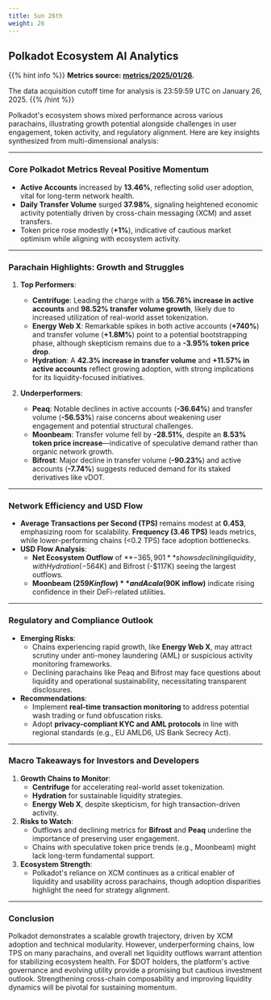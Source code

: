 ```yaml
---
title: Sun 26th
weight: 26
---
```


## **Polkadot Ecosystem AI Analytics**
{{% hint info %}}
**Metrics source: [metrics/2025/01/26](../../../../metrics/2025/01/26).**

The data acquisition cutoff time for analysis is 23:59:59 UTC on January 26, 2025.
{{% /hint %}}

Polkadot's ecosystem shows mixed performance across various parachains, illustrating growth potential alongside challenges in user engagement, token activity, and regulatory alignment. Here are key insights synthesized from multi-dimensional analysis:

---

### **Core Polkadot Metrics Reveal Positive Momentum**
- **Active Accounts** increased by **13.46%**, reflecting solid user adoption, vital for long-term network health.
- **Daily Transfer Volume** surged **37.98%**, signaling heightened economic activity potentially driven by cross-chain messaging (XCM) and asset transfers.
- Token price rose modestly (**+1%**), indicative of cautious market optimism while aligning with ecosystem activity.

---

### **Parachain Highlights: Growth and Struggles**
1. **Top Performers**:
   - **Centrifuge**: Leading the charge with a **156.76% increase in active accounts** and **98.52% transfer volume growth**, likely due to increased utilization of real-world asset tokenization.
   - **Energy Web X**: Remarkable spikes in both active accounts (**+740%**) and transfer volume (**+1.8M%**) point to a potential bootstrapping phase, although skepticism remains due to a **-3.95% token price drop**.
   - **Hydration**: A **42.3% increase in transfer volume** and **+11.57% in active accounts** reflect growing adoption, with strong implications for its liquidity-focused initiatives.

2. **Underperformers**:
   - **Peaq**: Notable declines in active accounts (**-36.64%**) and transfer volume (**-56.53%**) raise concerns about weakening user engagement and potential structural challenges.
   - **Moonbeam**: Transfer volume fell by **-28.51%**, despite an **8.53% token price increase**—indicative of speculative demand rather than organic network growth.
   - **Bifrost**: Major decline in transfer volume (**-90.23%**) and active accounts (**-7.74%**) suggests reduced demand for its staked derivatives like vDOT.

---

### **Network Efficiency and USD Flow**
- **Average Transactions per Second (TPS)** remains modest at **0.453**, emphasizing room for scalability. **Frequency (3.46 TPS)** leads metrics, while lower-performing chains (<0.2 TPS) face adoption bottlenecks.
- **USD Flow Analysis**:
  - **Net Ecosystem Outflow** of **$-365,901** shows declining liquidity, with Hydration (-$564K) and Bifrost (-$117K) seeing the largest outflows.
  - **Moonbeam ($259K inflow)** and Acala ($90K inflow)** indicate rising confidence in their DeFi-related utilities.

---

### **Regulatory and Compliance Outlook**
- **Emerging Risks**:
  - Chains experiencing rapid growth, like **Energy Web X**, may attract scrutiny under anti-money laundering (AML) or suspicious activity monitoring frameworks.
  - Declining parachains like Peaq and Bifrost may face questions about liquidity and operational sustainability, necessitating transparent disclosures.
- **Recommendations**:
  - Implement **real-time transaction monitoring** to address potential wash trading or fund obfuscation risks.
  - Adopt **privacy-compliant KYC and AML protocols** in line with regional standards (e.g., EU AMLD6, US Bank Secrecy Act).

---

### **Macro Takeaways for Investors and Developers**
1. **Growth Chains to Monitor**:
   - **Centrifuge** for accelerating real-world asset tokenization.
   - **Hydration** for sustainable liquidity strategies.
   - **Energy Web X**, despite skepticism, for high transaction-driven activity.
2. **Risks to Watch**:
   - Outflows and declining metrics for **Bifrost** and **Peaq** underline the importance of preserving user engagement.
   - Chains with speculative token price trends (e.g., Moonbeam) might lack long-term fundamental support.
3. **Ecosystem Strength**:
   - Polkadot's reliance on XCM continues as a critical enabler of liquidity and usability across parachains, though adoption disparities highlight the need for strategy alignment.

---

### **Conclusion**
Polkadot demonstrates a scalable growth trajectory, driven by XCM adoption and technical modularity. However, underperforming chains, low TPS on many parachains, and overall net liquidity outflows warrant attention for stabilizing ecosystem health. For $DOT holders, the platform's active governance and evolving utility provide a promising but cautious investment outlook. Strengthening cross-chain composability and improving liquidity dynamics will be pivotal for sustaining momentum.
